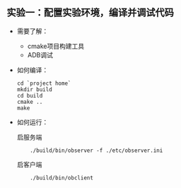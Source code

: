 ## 实验一：配置实验环境，编译并调试代码
- 需要了解：
    -   cmake项目构建工具
    -   ADB调试
- 如何编译：
    ```shell
    cd `project home`
    mkdir build
    cd build
    cmake ..
    make
    ```
- 如何运行：

    启服务端
    ```shell
        ./build/bin/observer -f ./etc/observer.ini 
    ```
    启客户端
    ```shell
        ./build/bin/obclient
    ```
